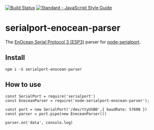 [![Build Status](https://travis-ci.com/RafaelKa/node-serialport-enocean-parser.svg?branch=master)](https://travis-ci.com/RafaelKa/node-serialport-enocean-parser)
[![Standard - JavaScript Style Guide](https://img.shields.io/badge/code_style-standard-brightgreen.svg)](https://standardjs.com)

# serialport-enocean-parser

  The [EnOcean Serial Protocol 3 (ESP3)](https://www.enocean.com/esp) parser for [node-serialport](https://www.npmjs.com/package/serialport).

## Install

`npm i -S serialport-enocean-parser`

## How to use

    const SerialPort = require('serialport')
    const EnoceanParser = require('node-serialport-enocean-parser');

    const port = new SerialPort('/dev/ttyUSB0',{ baudRate: 57600 })
    const parser = port.pipe(new EnoceanParser())

    parser.on('data', console.log)
